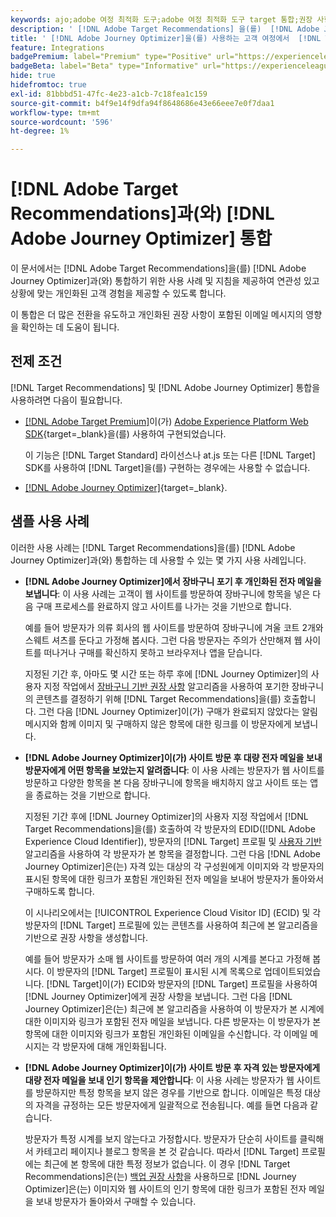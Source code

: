 ```yaml
---
keywords: ajo;adobe 여정 최적화 도구;adobe 여정 최적화 도구 target 통합;권장 사항;target 권장 사항;통합
description: ' [!DNL Adobe Target Recommendations] 을(를)  [!DNL Adobe Journey Optimizer]과(와) 통합합니다.'
title: ' [!DNL Adobe Journey Optimizer]을(를) 사용하는 고객 여정에서  [!DNL Target Recommendations] 을(를) 사용하려면 어떻게 합니까?'
feature: Integrations
badgePremium: label="Premium" type="Positive" url="https://experienceleague.adobe.com/docs/target/using/introduction/intro.html?lang=en#premium newtab=true" tooltip="Target Premium에 포함된 내용을 확인합니다."
badgeBeta: label="Beta" type="Informative" url="https://experienceleague.adobe.com/docs/target/using/introduction/intro.html#beta newtab=true" tooltip=" [!DNL Adobe Target]의 Beta 기능"
hide: true
hidefromtoc: true
exl-id: 81bbbd51-47fc-4e23-a1cb-7c18fea1c159
source-git-commit: b4f9e14f9dfa94f8648686e43e66eee7e0f7daa1
workflow-type: tm+mt
source-wordcount: '596'
ht-degree: 1%

---
```


# [!DNL Adobe Target Recommendations]과(와) [!DNL Adobe Journey Optimizer] 통합

이 문서에서는 [!DNL Adobe Target Recommendations]을(를) [!DNL Adobe Journey Optimizer]과(와) 통합하기 위한 사용 사례 및 지침을 제공하여 연관성 있고 상황에 맞는 개인화된 고객 경험을 제공할 수 있도록 합니다.

이 통합은 더 많은 전환을 유도하고 개인화된 권장 사항이 포함된 이메일 메시지의 영향을 확인하는 데 도움이 됩니다.

## 전제 조건

[!DNL Target Recommendations] 및 [!DNL Adobe Journey Optimizer] 통합을 사용하려면 다음이 필요합니다.

* [[!DNL Adobe Target Premium]](/help/main/c-intro/intro.md#premium)이(가) [Adobe Experience Platform Web SDK](https://experienceleague.adobe.com/en/docs/target-dev/developer/client-side/aep-web-sdk){target=_blank}을(를) 사용하여 구현되었습니다.

  이 기능은 [!DNL Target Standard] 라이선스나 at.js 또는 다른 [!DNL Target] SDK를 사용하여 [!DNL Target]을(를) 구현하는 경우에는 사용할 수 없습니다.

* [[!DNL Adobe Journey Optimizer]](https://experienceleague.adobe.com/en/docs/journey-optimizer/using/ajo-home){target=_blank}.

## 샘플 사용 사례

이러한 사용 사례는 [!DNL Target Recommendations]을(를) [!DNL Adobe Journey Optimizer]과(와) 통합하는 데 사용할 수 있는 몇 가지 사용 사례입니다.

* **[!DNL Adobe Journey Optimizer]에서 장바구니 포기 후 개인화된 전자 메일을 보냅니다**: 이 사용 사례는 고객이 웹 사이트를 방문하여 장바구니에 항목을 넣은 다음 구매 프로세스를 완료하지 않고 사이트를 나가는 것을 기반으로 합니다.

  예를 들어 방문자가 의류 회사의 웹 사이트를 방문하여 장바구니에 겨울 코트 2개와 스웨트 셔츠를 둔다고 가정해 봅시다. 그런 다음 방문자는 주의가 산만해져 웹 사이트를 떠나거나 구매를 확신하지 못하고 브라우저나 앱을 닫습니다.

  지정된 기간 후, 아마도 몇 시간 또는 하루 후에 [!DNL Journey Optimizer]의 사용자 지정 작업에서 [장바구니 기반 권장 사항](/help/main/c-recommendations/c-algorithms/base-the-recommendation-on-a-recommendation-key.md) 알고리즘을 사용하여 포기한 장바구니의 콘텐츠를 결정하기 위해 [!DNL Target Recommendations]을(를) 호출합니다. 그런 다음 [!DNL Journey Optimizer]이(가) 구매가 완료되지 않았다는 알림 메시지와 함께 이미지 및 구매하지 않은 항목에 대한 링크를 이 방문자에게 보냅니다.

* **[!DNL Adobe Journey Optimizer]이(가) 사이트 방문 후 대량 전자 메일을 보내 방문자에게 어떤 항목을 보았는지 알려줍니다**: 이 사용 사례는 방문자가 웹 사이트를 방문하고 다양한 항목을 본 다음 장바구니에 항목을 배치하지 않고 사이트 또는 앱을 종료하는 것을 기반으로 합니다.

  지정된 기간 후에 [!DNL Journey Optimizer]의 사용자 지정 작업에서 [!DNL Target Recommendations]을(를) 호출하여 각 방문자의 EDID([!DNL Adobe Experience Cloud Identifier]), 방문자의 [!DNL Target] 프로필 및 [사용자 기반](/help/main/c-recommendations/c-algorithms/base-the-recommendation-on-a-recommendation-key.md) 알고리즘을 사용하여 각 방문자가 본 항목을 결정합니다. 그런 다음 [!DNL Adobe Journey Optimizer]은(는) 자격 있는 대상의 각 구성원에게 이미지와 각 방문자의 표시된 항목에 대한 링크가 포함된 개인화된 전자 메일을 보내어 방문자가 돌아와서 구매하도록 합니다.

  이 시나리오에서는 [!UICONTROL Experience Cloud Visitor ID] (ECID) 및 각 방문자의 [!DNL Target] 프로필에 있는 콘텐츠를 사용하여 최근에 본 알고리즘을 기반으로 권장 사항을 생성합니다.

  예를 들어 방문자가 소매 웹 사이트를 방문하여 여러 개의 시계를 본다고 가정해 봅시다. 이 방문자의 [!DNL Target] 프로필이 표시된 시계 목록으로 업데이트되었습니다. [!DNL Target]이(가) ECID와 방문자의 [!DNL Target] 프로필을 사용하여 [!DNL Journey Optimizer]에게 권장 사항을 보냅니다. 그런 다음 [!DNL Journey Optimizer]은(는) 최근에 본 알고리즘을 사용하여 이 방문자가 본 시계에 대한 이미지와 링크가 포함된 전자 메일을 보냅니다. 다른 방문자는 이 방문자가 본 항목에 대한 이미지와 링크가 포함된 개인화된 이메일을 수신합니다. 각 이메일 메시지는 각 방문자에 대해 개인화됩니다.

* **[!DNL Adobe Journey Optimizer]이(가) 사이트 방문 후 자격 있는 방문자에게 대량 전자 메일을 보내 인기 항목을 제안합니다**: 이 사용 사례는 방문자가 웹 사이트를 방문하지만 특정 항목을 보지 않은 경우를 기반으로 합니다. 이메일은 특정 대상의 자격을 규정하는 모든 방문자에게 일괄적으로 전송됩니다. 예를 들면 다음과 같습니다.

  방문자가 특정 시계를 보지 않는다고 가정합시다. 방문자가 단순히 사이트를 클릭해서 카테고리 페이지나 블로그 항목을 본 것 같습니다. 따라서 [!DNL Target] 프로필에는 최근에 본 항목에 대한 특정 정보가 없습니다. 이 경우 [!DNL Target Recommendations]은(는) [백업 권장 사항](/help/main/c-recommendations/c-algorithms/backup-recs.md)을 사용하므로 [!DNL Journey Optimizer]은(는) 이미지와 웹 사이트의 인기 항목에 대한 링크가 포함된 전자 메일을 보내 방문자가 돌아와서 구매할 수 있습니다.
